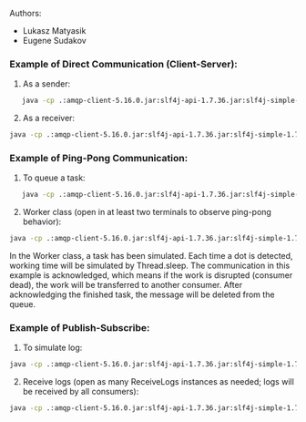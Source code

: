 Authors:
- Lukasz Matyasik
- Eugene Sudakov

### Example of Direct Communication (Client-Server):

1. As a sender:
```bash
   java -cp .:amqp-client-5.16.0.jar:slf4j-api-1.7.36.jar:slf4j-simple-1.7.36.jar sent
```

2. As a receiver:
```bash
java -cp .:amqp-client-5.16.0.jar:slf4j-api-1.7.36.jar:slf4j-simple-1.7.36.jar recv
```

### Example of Ping-Pong Communication:

1. To queue a task:
```bash
   java -cp .:amqp-client-5.16.0.jar:slf4j-api-1.7.36.jar:slf4j-simple-1.7.36.jar NewTask Message.....
```
2. Worker class (open in at least two terminals to observe ping-pong behavior):
```bash
java -cp .:amqp-client-5.16.0.jar:slf4j-api-1.7.36.jar:slf4j-simple-1.7.36.jar Worker
```

In the Worker class, a task has been simulated. Each time a dot is detected, working time will be simulated by Thread.sleep. The communication in this example is acknowledged, which means if the work is disrupted (consumer dead), the work will be transferred to another consumer. After acknowledging the finished task, the message will be deleted from the queue.

### Example of Publish-Subscribe:
1. To simulate log:
```bash
java -cp .:amqp-client-5.16.0.jar:slf4j-api-1.7.36.jar:slf4j-simple-1.7.36.jar EmitLog Someloog
```
2. Receive logs (open as many ReceiveLogs instances as needed; logs will be received by all consumers):
```bash
java -cp .:amqp-client-5.16.0.jar:slf4j-api-1.7.36.jar:slf4j-simple-1.7.36.jar ReceiveLogs
```
